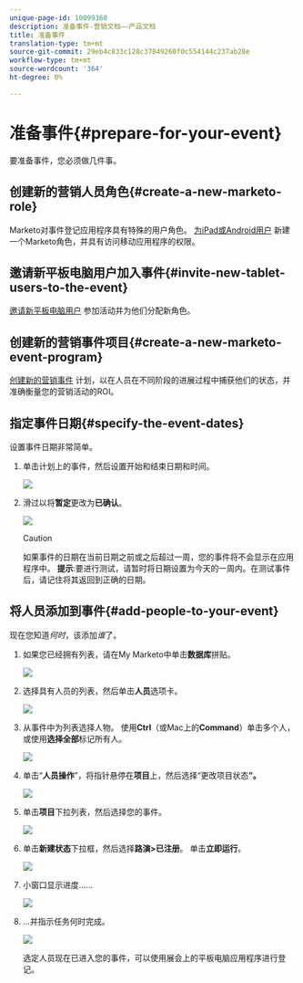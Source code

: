 ```yaml
---
unique-page-id: 10099360
description: 准备事件-营销文档——产品文档
title: 准备事件
translation-type: tm+mt
source-git-commit: 29eb4c833c128c37849260f0c554144c237ab28e
workflow-type: tm+mt
source-wordcount: '364'
ht-degree: 0%

---
```



# 准备事件{#prepare-for-your-event}

要准备事件，您必须做几件事。

## 创建新的营销人员角色{#create-a-new-marketo-role}

Marketo对事件登记应用程序具有特殊的用户角色。  [为iPad或Android用户](https://docs.marketo.com/display/DOCS/Grant+User+Access+to+the+Check-in+App) 新建一个Marketo角色，并具有访问移动应用程序的权限。

## 邀请新平板电脑用户加入事件{#invite-new-tablet-users-to-the-event}

[邀请新平板电脑用户](https://docs.marketo.com/display/DOCS/Grant+User+Access+to+the+Check-in+App) 参加活动并为他们分配新角色。

## 创建新的营销事件项目{#create-a-new-marketo-event-program}

[创建新的营销事件](/help/marketo/product-docs/demand-generation/events/understanding-events/create-a-new-event-program.md) 计划，以在人员在不同阶段的进展过程中捕获他们的状态，并准确衡量您的营销活动的ROI。

## 指定事件日期{#specify-the-event-dates}

设置事件日期非常简单。

1. 单击计划上的事件，然后设置开始和结束日期和时间。

   ![](assets/image2016-4-6-15-3a27-3a35.png)

1. 滑过以将&#x200B;**暂定**&#x200B;更改为&#x200B;**已确认**。

   ![](assets/image2016-4-6-15-3a30-3a57.png)

   >[!CAUTION]
   >
   >如果事件的日期在当前日期之前或之后超过一周，您的事件将不会显示在应用程序中。 **提示**:要进行测试，请暂时将日期设置为今天的一周内。在测试事件后，请记住将其返回到正确的日期。

## 将人员添加到事件{#add-people-to-your-event}

现在您知道&#x200B;*何时*，该添加&#x200B;*谁*&#x200B;了。

1. 如果您已经拥有列表，请在My Marketo中单击&#x200B;**数据库**&#x200B;拼贴。

   ![](assets/db.png)

1. 选择具有人员的列表，然后单击&#x200B;**人员**&#x200B;选项卡。

   ![](assets/four.png)

1. 从事件中为列表选择人物。 使用&#x200B;**Ctrl**（或Mac上的&#x200B;**Command**）单击多个人，或使用&#x200B;**选择全部**&#x200B;标记所有人。

   ![](assets/five.png)

1. 单击“**人员操作**”，将指针悬停在&#x200B;**项目**&#x200B;上，然后选择“更改项目状态&#x200B;**”。**

   ![](assets/six.png)

1. 单击&#x200B;**项目**&#x200B;下拉列表，然后选择您的事件。

   ![](assets/seven.png)

1. 单击&#x200B;**新建状态**&#x200B;下拉框，然后选择&#x200B;**路演>已注册**。 单击&#x200B;**立即运行**。

   ![](assets/eight.png)

1. 小窗口显示进度……

   ![](assets/image2016-4-7-16-3a49-3a7.png)

1. ...并指示任务何时完成。

   ![](assets/ten.png)

   选定人员现在已进入您的事件，可以使用展会上的平板电脑应用程序进行登记。
